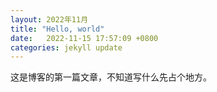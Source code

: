 ```yaml
---
layout: 2022年11月
title: "Hello, world"
date:   2022-11-15 17:57:09 +0800
categories: jekyll update
---
```


这是博客的第一篇文章，不知道写什么先占个地方。